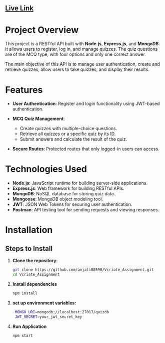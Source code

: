 ## [Live Link ](https://vcriate-assignment-1.onrender.com)

# Project Overview

This project is a RESTful API built with **Node.js**, **Express.js**, and **MongoDB**. It allows users to register, log in, and manage quizzes. The quiz questions are of the MCQ type, with four options and only one correct answer.

The main objective of this API is to manage user authentication, create and retrieve quizzes, allow users to take quizzes, and display their results.

# Features

- **User Authentication**: Register and login functionality using JWT-based authentication.
  
- **MCQ Quiz Management**:
  - Create quizzes with multiple-choice questions.
  - Retrieve all quizzes or a specific quiz by its ID.
  - Submit answers and calculate the result of the quiz.
- **Secure Routes**: Protected routes that only logged-in users can access.

# Technologies Used

- **Node.js**: JavaScript runtime for building server-side applications.
- **Express.js**: Web framework for building RESTful APIs.
- **MongoDB**: NoSQL database for storing quiz data.
- **Mongoose**: MongoDB object modeling tool.
- **JWT**: JSON Web Tokens for securing user authentication.
- **Postman**: API testing tool for sending requests and viewing responses.

# Installation


## Steps to Install

1. **Clone the repository**:
   ```bash
   git clone https://github.com/anjali80590/Vcriate_Assignment.git
   cd Vcriate_Assignment

2. **Install dependencies**
     ```bash
    npm install

3. **set up environment variables:**
    ```bash
     MONGO_URI=mongodb://localhost:27017/quizdb
     JWT_SECRET=your_jwt_secret_key

3. **Run Application**
    ```bash
    npm start

